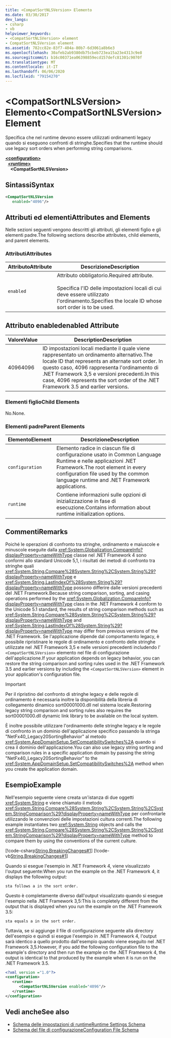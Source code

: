 ```yaml
---
title: <CompatSortNLSVersion> Elemento
ms.date: 03/30/2017
dev_langs:
- csharp
- vb
helpviewer_keywords:
- <CompatSortNLSVersion> element
- CompatSortNLSVersion element
ms.assetid: 782cc82e-83f7-404a-80b7-6d3061a8b6e3
ms.openlocfilehash: 30afeb2ab9380db75cbeb723ea15a23e4313c9e8
ms.sourcegitcommit: b16c00371ea06398859ecd157defc81301c9070f
ms.translationtype: MT
ms.contentlocale: it-IT
ms.lasthandoff: 06/06/2020
ms.locfileid: "79154270"
---
```

# <a name="compatsortnlsversion-element"></a><span data-ttu-id="54039-102">\<CompatSortNLSVersion> Elemento</span><span class="sxs-lookup"><span data-stu-id="54039-102">\<CompatSortNLSVersion> Element</span></span>
<span data-ttu-id="54039-103">Specifica che nel runtime devono essere utilizzati ordinamenti legacy quando si eseguono confronti di stringhe.</span><span class="sxs-lookup"><span data-stu-id="54039-103">Specifies that the runtime should use legacy sort orders when performing string comparisons.</span></span>  
  
[**\<configuration>**](../configuration-element.md)\
&nbsp;&nbsp;[**\<runtime>**](runtime-element.md)\
&nbsp;&nbsp;&nbsp;&nbsp;**\<CompatSortNLSVersion>**  
  
## <a name="syntax"></a><span data-ttu-id="54039-104">Sintassi</span><span class="sxs-lookup"><span data-stu-id="54039-104">Syntax</span></span>  
  
```xml  
<CompatSortNLSVersion
   enabled="4096"/>  
```  
  
## <a name="attributes-and-elements"></a><span data-ttu-id="54039-105">Attributi ed elementi</span><span class="sxs-lookup"><span data-stu-id="54039-105">Attributes and Elements</span></span>  
 <span data-ttu-id="54039-106">Nelle sezioni seguenti vengono descritti gli attributi, gli elementi figlio e gli elementi padre.</span><span class="sxs-lookup"><span data-stu-id="54039-106">The following sections describe attributes, child elements, and parent elements.</span></span>  
  
### <a name="attributes"></a><span data-ttu-id="54039-107">Attributi</span><span class="sxs-lookup"><span data-stu-id="54039-107">Attributes</span></span>  
  
|<span data-ttu-id="54039-108">Attributo</span><span class="sxs-lookup"><span data-stu-id="54039-108">Attribute</span></span>|<span data-ttu-id="54039-109">Descrizione</span><span class="sxs-lookup"><span data-stu-id="54039-109">Description</span></span>|  
|---------------|-----------------|  
|`enabled`|<span data-ttu-id="54039-110">Attributo obbligatorio.</span><span class="sxs-lookup"><span data-stu-id="54039-110">Required attribute.</span></span><br /><br /> <span data-ttu-id="54039-111">Specifica l'ID delle impostazioni locali di cui deve essere utilizzato l'ordinamento.</span><span class="sxs-lookup"><span data-stu-id="54039-111">Specifies the locale ID whose sort order is to be used.</span></span>|  
  
## <a name="enabled-attribute"></a><span data-ttu-id="54039-112">Attributo enabled</span><span class="sxs-lookup"><span data-stu-id="54039-112">enabled Attribute</span></span>  
  
|<span data-ttu-id="54039-113">Valore</span><span class="sxs-lookup"><span data-stu-id="54039-113">Value</span></span>|<span data-ttu-id="54039-114">Description</span><span class="sxs-lookup"><span data-stu-id="54039-114">Description</span></span>|  
|-----------|-----------------|  
|<span data-ttu-id="54039-115">4096</span><span class="sxs-lookup"><span data-stu-id="54039-115">4096</span></span>|<span data-ttu-id="54039-116">ID impostazioni locali mediante il quale viene rappresentato un ordinamento alternativo.</span><span class="sxs-lookup"><span data-stu-id="54039-116">The locale ID that represents an alternate sort order.</span></span> <span data-ttu-id="54039-117">In questo caso, 4096 rappresenta l'ordinamento di .NET Framework 3,5 e versioni precedenti.</span><span class="sxs-lookup"><span data-stu-id="54039-117">In this case, 4096 represents the sort order of the .NET Framework 3.5 and earlier versions.</span></span>|  
  
### <a name="child-elements"></a><span data-ttu-id="54039-118">Elementi figlio</span><span class="sxs-lookup"><span data-stu-id="54039-118">Child Elements</span></span>  
 <span data-ttu-id="54039-119">No.</span><span class="sxs-lookup"><span data-stu-id="54039-119">None.</span></span>  
  
### <a name="parent-elements"></a><span data-ttu-id="54039-120">Elementi padre</span><span class="sxs-lookup"><span data-stu-id="54039-120">Parent Elements</span></span>  
  
|<span data-ttu-id="54039-121">Elemento</span><span class="sxs-lookup"><span data-stu-id="54039-121">Element</span></span>|<span data-ttu-id="54039-122">Descrizione</span><span class="sxs-lookup"><span data-stu-id="54039-122">Description</span></span>|  
|-------------|-----------------|  
|`configuration`|<span data-ttu-id="54039-123">Elemento radice in ciascun file di configurazione usato in Common Language Runtime e nelle applicazioni .NET Framework.</span><span class="sxs-lookup"><span data-stu-id="54039-123">The root element in every configuration file used by the common language runtime and .NET Framework applications.</span></span>|  
|`runtime`|<span data-ttu-id="54039-124">Contiene informazioni sulle opzioni di inizializzazione in fase di esecuzione.</span><span class="sxs-lookup"><span data-stu-id="54039-124">Contains information about runtime initialization options.</span></span>|  
  
## <a name="remarks"></a><span data-ttu-id="54039-125">Commenti</span><span class="sxs-lookup"><span data-stu-id="54039-125">Remarks</span></span>  
 <span data-ttu-id="54039-126">Poiché le operazioni di confronto tra stringhe, ordinamento e maiuscole e minuscole eseguite dalla <xref:System.Globalization.CompareInfo?displayProperty=nameWithType> classe nel .NET Framework 4 sono conformi allo standard Unicode 5,1, i risultati dei metodi di confronto tra stringhe quali <xref:System.String.Compare%28System.String%2CSystem.String%29?displayProperty=nameWithType> e <xref:System.String.LastIndexOf%28System.String%29?displayProperty=nameWithType> possono differire dalle versioni precedenti del .NET Framework.</span><span class="sxs-lookup"><span data-stu-id="54039-126">Because string comparison, sorting, and casing operations performed by the <xref:System.Globalization.CompareInfo?displayProperty=nameWithType> class in the .NET Framework 4 conform to the Unicode 5.1 standard, the results of string comparison methods such as <xref:System.String.Compare%28System.String%2CSystem.String%29?displayProperty=nameWithType> and <xref:System.String.LastIndexOf%28System.String%29?displayProperty=nameWithType> may differ from previous versions of the .NET Framework.</span></span> <span data-ttu-id="54039-127">Se l'applicazione dipende dal comportamento legacy, è possibile ripristinare le regole di ordinamento e confronto delle stringhe utilizzate nel .NET Framework 3,5 e nelle versioni precedenti includendo l' `<CompatSortNLSVersion>` elemento nel file di configurazione dell'applicazione.</span><span class="sxs-lookup"><span data-stu-id="54039-127">If your application depends on legacy behavior, you can restore the string comparison and sorting rules used in the .NET Framework 3.5 and earlier versions by including the `<CompatSortNLSVersion>` element in your application's configuration file.</span></span>  
  
> [!IMPORTANT]
> <span data-ttu-id="54039-128">Per il ripristino del confronto di stringhe legacy e delle regole di ordinamento è necessaria inoltre la disponibilità della libreria di collegamento dinamico sort00001000.dll nel sistema locale.</span><span class="sxs-lookup"><span data-stu-id="54039-128">Restoring legacy string comparison and sorting rules also requires the sort00001000.dll dynamic link library to be available on the local system.</span></span>  
  
 <span data-ttu-id="54039-129">È inoltre possibile utilizzare l'ordinamento delle stringhe legacy e le regole di confronto in un dominio dell'applicazione specifico passando la stringa "NetFx40_Legacy20SortingBehavior" al metodo <xref:System.AppDomainSetup.SetCompatibilitySwitches%2A> quando si crea il dominio dell'applicazione.</span><span class="sxs-lookup"><span data-stu-id="54039-129">You can also use legacy string sorting and comparison rules in a specific application domain by passing the string "NetFx40_Legacy20SortingBehavior" to the <xref:System.AppDomainSetup.SetCompatibilitySwitches%2A> method when you create the application domain.</span></span>  
  
## <a name="example"></a><span data-ttu-id="54039-130">Esempio</span><span class="sxs-lookup"><span data-stu-id="54039-130">Example</span></span>  
 <span data-ttu-id="54039-131">Nell'esempio seguente viene creata un'istanza di due oggetti <xref:System.String> e viene chiamato il metodo <xref:System.String.Compare%28System.String%2CSystem.String%2CSystem.StringComparison%29?displayProperty=nameWithType> per confrontarle utilizzando le convenzioni delle impostazioni cultura correnti.</span><span class="sxs-lookup"><span data-stu-id="54039-131">The following example instantiates two <xref:System.String> objects and calls the <xref:System.String.Compare%28System.String%2CSystem.String%2CSystem.StringComparison%29?displayProperty=nameWithType> method to compare them by using the conventions of the current culture.</span></span>  
  
 [!code-csharp[String.BreakingChanges#1](../../../../../samples/snippets/csharp/VS_Snippets_CLR/string.breakingchanges/cs/example1.cs#1)]
 [!code-vb[String.BreakingChanges#1](../../../../../samples/snippets/visualbasic/VS_Snippets_CLR/string.breakingchanges/vb/example1.vb#1)]  
  
 <span data-ttu-id="54039-132">Quando si esegue l'esempio in .NET Framework 4, viene visualizzato l'output seguente:</span><span class="sxs-lookup"><span data-stu-id="54039-132">When you run the example on the .NET Framework 4, it displays the following output:</span></span>
  
```console
sta follows a in the sort order.  
```  
  
 <span data-ttu-id="54039-133">Questo è completamente diverso dall'output visualizzato quando si esegue l'esempio nella .NET Framework 3,5:</span><span class="sxs-lookup"><span data-stu-id="54039-133">This is completely different from the output that is displayed when you run the example on the .NET Framework 3.5:</span></span>
  
```console
sta equals a in the sort order.  
```  
  
 <span data-ttu-id="54039-134">Tuttavia, se si aggiunge il file di configurazione seguente alla directory dell'esempio e quindi si esegue l'esempio in .NET Framework 4, l'output sarà identico a quello prodotto dall'esempio quando viene eseguito nel .NET Framework 3,5.</span><span class="sxs-lookup"><span data-stu-id="54039-134">However, if you add the following configuration file to the example's directory and then run the example on the .NET Framework 4, the output is identical to that produced by the example when it is run on the .NET Framework 3.5.</span></span>  
  
```xml  
<?xml version ="1.0"?>  
<configuration>  
   <runtime>  
      <CompatSortNLSVersion enabled="4096"/>  
   </runtime>  
</configuration>  
```  
  
## <a name="see-also"></a><span data-ttu-id="54039-135">Vedi anche</span><span class="sxs-lookup"><span data-stu-id="54039-135">See also</span></span>

- [<span data-ttu-id="54039-136">Schema delle impostazioni di runtime</span><span class="sxs-lookup"><span data-stu-id="54039-136">Runtime Settings Schema</span></span>](index.md)
- [<span data-ttu-id="54039-137">Schema del file di configurazione</span><span class="sxs-lookup"><span data-stu-id="54039-137">Configuration File Schema</span></span>](../index.md)
